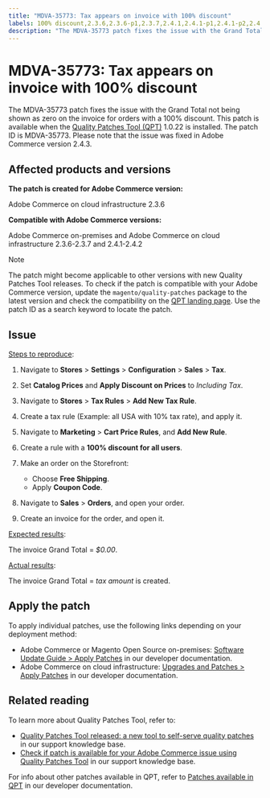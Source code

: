```yaml
---
title: "MDVA-35773: Tax appears on invoice with 100% discount"
labels: 100% discount,2.3.6,2.3.6-p1,2.3.7,2.4.1,2.4.1-p1,2.4.1-p2,2.4.2,QPT 1.0.22,QPT patches,Magento Commerce,Magento Commerce Cloud,Quality Patches Tool,grand total,invoice,tax miscalculated,Adobe Commerce,cloud infrastructure,on-premises
description: "The MDVA-35773 patch fixes the issue with the Grand Total not being shown as zero on the invoice for orders with a 100% discount. This patch is available when the [Quality Patches Tool (QPT)](https://support.magento.com/hc/en-us/articles/360047139492) 1.0.22 is installed. The patch ID is MDVA-35773. Please note that the issue was fixed in Adobe Commerce version 2.4.3."
---
```


# MDVA-35773: Tax appears on invoice with 100% discount

The MDVA-35773 patch fixes the issue with the Grand Total not being shown as zero on the invoice for orders with a 100% discount. This patch is available when the [Quality Patches Tool (QPT)](https://support.magento.com/hc/en-us/articles/360047139492) 1.0.22 is installed. The patch ID is MDVA-35773. Please note that the issue was fixed in Adobe Commerce version 2.4.3.

## Affected products and versions

**The patch is created for Adobe Commerce version:**

Adobe Commerce on cloud infrastructure 2.3.6

**Compatible with Adobe Commerce versions:**

Adobe Commerce on-premises and Adobe Commerce on cloud infrastructure 2.3.6-2.3.7 and 2.4.1-2.4.2

>[!NOTE]
>
>The patch might become applicable to other versions with new Quality Patches Tool releases. To check if the patch is compatible with your Adobe Commerce version, update the `magento/quality-patches` package to the latest version and check the compatibility on the [QPT landing page](https://devdocs.magento.com/quality-patches/tool.html#patch-grid). Use the patch ID as a search keyword to locate the patch.

## Issue

<u>Steps to reproduce</u>:

1. Navigate to **Stores** > **Settings** > **Configuration** > **Sales** > **Tax**.
1. Set **Catalog Prices** and **Apply Discount on Prices** to *Including Tax*.
1. Navigate to **Stores** > **Tax Rules** > **Add New Tax Rule**.
1. Create a tax rule (Example: all USA with 10% tax rate), and apply it.
1. Navigate to **Marketing** > **Cart Price Rules**, and **Add New Rule**.
1. Create a rule with a **100% discount for all users**.
1. Make an order on the Storefront:

    * Choose **Free Shipping**.
    * Apply **Coupon Code**.

1. Navigate to **Sales** > **Orders**, and open your order.
1. Create an invoice for the order, and open it.

<u>Expected results</u>:

The invoice Grand Total = *$0.00*.

<u>Actual results</u>:

The invoice Grand Total = *tax amount* is created.

## Apply the patch

To apply individual patches, use the following links depending on your deployment method:

* Adobe Commerce or Magento Open Source on-premises: [Software Update Guide > Apply Patches](https://devdocs.magento.com/guides/v2.4/comp-mgr/patching/mqp.html) in our developer documentation.
* Adobe Commerce on cloud infrastructure: [Upgrades and Patches > Apply Patches](https://devdocs.magento.com/cloud/project/project-patch.html) in our developer documentation.

## Related reading

To learn more about Quality Patches Tool, refer to:

* [Quality Patches Tool released: a new tool to self-serve quality patches](https://support.magento.com/hc/en-us/articles/360047139492) in our support knowledge base.
* [Check if patch is available for your Adobe Commerce issue using Quality Patches Tool](https://support.magento.com/hc/en-us/articles/360047125252) in our support knowledge base.

For info about other patches available in QPT, refer to [Patches available in QPT](https://devdocs.magento.com/quality-patches/tool.html#patch-grid) in our developer documentation. 